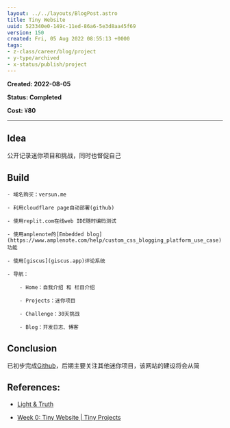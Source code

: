 ```yaml
---
layout: ../../layouts/BlogPost.astro
title: Tiny Website
uuid: 523340e0-149c-11ed-86a6-5e3d8aa45f69
version: 150
created: Fri, 05 Aug 2022 08:55:13 +0000
tags:
- z-class/career/blog/project
- y-type/archived
- x-status/publish/project
---
```


**Created: 2022-08-05**

**Status: Completed**

**Cost:** ¥**80**

---

## Idea

公开记录迷你项目和挑战，同时也督促自己

## Build

    - 域名购买：versun.me

    - 利用cloudflare page自动部署(github)

    - 使用replit.com在线web IDE随时编码测试

    - 使用amplenote的[Embedded blog](https://www.amplenote.com/help/custom_css_blogging_platform_use_case) 功能

    - 使用[giscus](giscus.app)评论系统

    - 导航：

        - Home：自我介绍 和 栏目介绍

        - Projects：迷你项目

        - Challenge：30天挑战

        - Blog：开发日志、博客

## Conclusion

已初步完成[Github](https://github.com/versun/versun)，后期主要关注其他迷你项目，该网站的建设将会从简

## References:

- [Light & Truth](https://liyafu.com/) 

- [Week 0: Tiny Website | Tiny Projects](https://tinyprojects.dev/projects/tiny_website) 